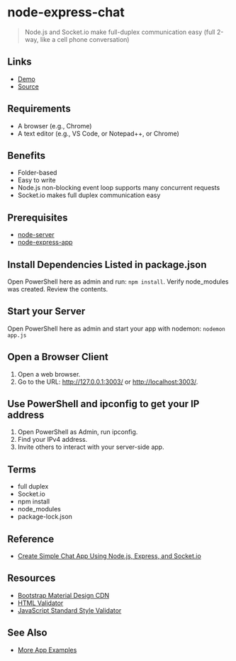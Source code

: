 # node-express-chat

> Node.js and Socket.io make full-duplex communication easy
> (full 2-way, like a cell phone conversation)

## Links

- [Demo](https://denisecase.github.io/node-express-chat/)
- [Source](https://github.com/denisecase/node-express-chat)

## Requirements

- A browser (e.g., Chrome)
- A text editor (e.g., VS Code, or Notepad++, or Chrome)

## Benefits

- Folder-based
- Easy to write
- Node.js non-blocking event loop supports many concurrent requests
- Socket.io makes full duplex communication easy

## Prerequisites

- [node-server](https://github.com/denisecase/node-server)
- [node-express-app](https://github.com/denisecase/node-express-app)

## Install Dependencies Listed in package.json

Open PowerShell here as admin and run: `npm install`. Verify node_modules was created. Review the contents.

## Start your Server

Open PowerShell here as admin and start your app with nodemon: `nodemon app.js`

## Open a Browser Client

1. Open a web browser.
2. Go to the URL: <http://127.0.0.1:3003/> or <http://localhost:3003/>.

## Use PowerShell and ipconfig to get your IP address

1. Open PowerShell as Admin, run ipconfig.
1. Find your IPv4 address.
1. Invite others to interact with your server-side app.

## Terms

- full duplex
- Socket.io
- npm install
- node_modules
- package-lock.json

## Reference

- [Create Simple Chat App Using Node.js, Express, and Socket.io](http://javabeginnerstutorial.com/javascript-2/create-simple-chat-application-using-node-js-express-js-socket-io/)

## Resources

- [Bootstrap Material Design CDN](https://mdbootstrap.com/md-bootstrap-cdn/)
- [HTML Validator](https://validator.w3.org/)
- [JavaScript Standard Style Validator](https://standardjs.com/demo.html)
## See Also

- [More App Examples](https://profcase.github.io/web-apps-list/)
